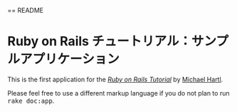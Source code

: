 == README

# Ruby on Rails チュートリアル：サンプルアプリケーション

This is the first application for the
[*Ruby on Rails Tutorial*](http://railstutorial.jp/)
by [Michael Hartl](http://www.michaelhartl.com/).


Please feel free to use a different markup language if you do not plan to run
<tt>rake doc:app</tt>.
